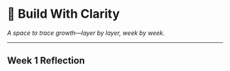 # 🌿 Build With Clarity  
*A space to trace growth—layer by layer, week by week.*

---

## Week 1 Reflection

